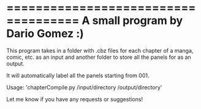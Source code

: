 ====================================
A small program by Dario Gomez :)
====================================

This program takes in a folder with .cbz files for each chapter of a manga, comic, etc. as an input and another folder to store all the panels for as an output.

It will automatically label all the panels starting from 001.

Usage:
'chapterCompile.py /input/directory /output/directory'

Let me know if you have any requests or suggestions! 
